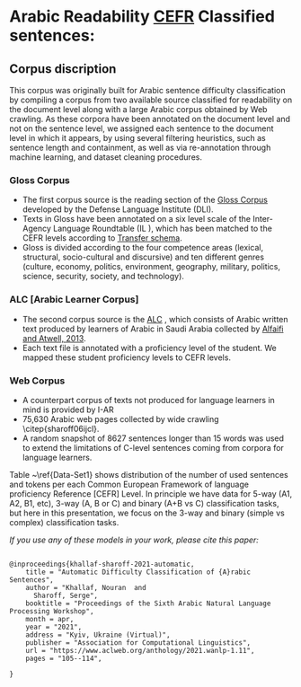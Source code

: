 # Arabic Readability [CEFR](https://www.coe.int/en/web/common-european-framework-reference-languages/level-descriptions) Classified sentences:
## Corpus discription
This corpus was originally built for Arabic sentence difficulty classification by compiling a corpus from two available source classified for readability on the document level along with a large Arabic corpus obtained by Web crawling. As these corpora have been annotated on the document level and not on the sentence level, we assigned each sentence to the document level in which it appears, by using several filtering heuristics, such as sentence length and containment, as well as via re-annotation through machine learning, and dataset cleaning procedures.

### Gloss Corpus 
- The first corpus source is the reading section of the [Gloss Corpus](https://gloss.dliflc.edu/)  developed by the Defense Language Institute (DLI).
- Texts in Gloss have been annotated on a six level scale of the Inter-Agency Language Roundtable (IL ), which has been matched to the CEFR levels according to  [Transfer schema](https://www.actfl.org/sites/default/files/reports/Assigning_CEFR_Ratings_To_ACTFL_Assessments.pdf). 
- Gloss is divided according to the four competence areas (lexical, structural, socio-cultural and discursive) and ten different genres (culture, economy, politics, environment, geography, military, politics, science, security, society, and technology). 

### ALC [Arabic Learner Corpus]
- The second corpus source is the [ALC](https://www.arabiclearnercorpus.com/about-the-corpus-en) , which consists of Arabic written text produced by learners of Arabic in Saudi Arabia collected by [Alfaifi and Atwell, 2013](https://www.researchgate.net/publication/267600799_Arabic_Learner_Corpus_v1_A_New_Resource_for_Arabic_Language_Research). 
- Each text file is annotated with a proficiency level of the student. We mapped these student proficiency levels to CEFR levels.

### Web Corpus
- A counterpart corpus of texts not produced for language learners in mind is provided by I-AR
- 75,630 Arabic web pages collected by wide crawling \citep{sharoff06ijcl}. 
-  A random snapshot of 8627 sentences longer than 15 words was used to extend the limitations of C-level sentences coming from corpora for language learners.

Table ~\ref{Data-Set1} shows distribution of the number of used sentences and tokens per each Common European Framework of language proficiency Reference [CEFR] Level. In principle we have data for 5-way (A1, A2, B1, etc), 3-way (A, B or C) and binary (A+B vs C) classification tasks, but here in this presentation, we focus on the 3-way and binary (simple vs complex) classification tasks.


_If you use any of these models in your work, please cite this paper:_

```

@inproceedings{khallaf-sharoff-2021-automatic,
    title = "Automatic Difficulty Classification of {A}rabic Sentences",
    author = "Khallaf, Nouran  and
      Sharoff, Serge",
    booktitle = "Proceedings of the Sixth Arabic Natural Language Processing Workshop",
    month = apr,
    year = "2021",
    address = "Kyiv, Ukraine (Virtual)",
    publisher = "Association for Computational Linguistics",
    url = "https://www.aclweb.org/anthology/2021.wanlp-1.11",
    pages = "105--114",
    
}
```
